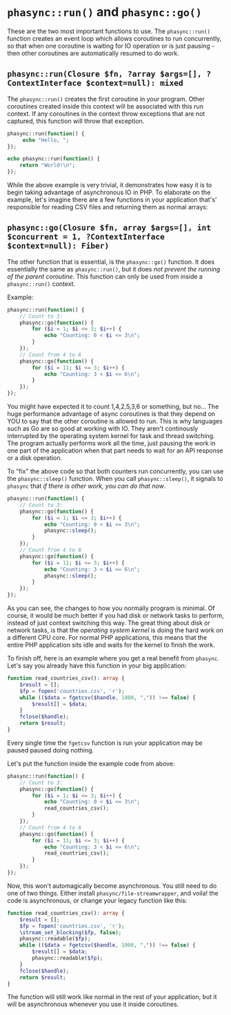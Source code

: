 # `phasync::run()` and `phasync::go()`

These are the two most important functions to use. The `phasync::run()` function creates an event loop which allows coroutines to run concurrently, so that when one coroutine is waiting for IO operation or is just pausing - then other coroutines are automatically resumed to do work.

## `phasync::run(Closure $fn, ?array $args=[], ?ContextInterface $context=null): mixed`

The `phasync::run()` creates the first coroutine in your program. Other coroutines created inside this context will be associated with this run context. If any coroutines in the context throw exceptions that are not captured, this function will throw that exception.

```php
phasync::run(function() {
     echo "Hello, ";
});

echo phasync::run(function() {
    return "World!\n";
});
```

While the above example is very trivial, it demonstrates how easy it is to begin taking advantage of asynchronous IO in PHP. To elaborate on the example, let's imagine there are a few functions in your application that's' responsible for reading CSV files and returning them as normal arrays:

## `phasync::go(Closure $fn, array $args=[], int $concurrent = 1, ?ContextInterface $context=null): Fiber)`

The other function that is essential, is the `phasync::go()` function. It does essentially the same as `phasync::run()`, but it does *not prevent the running of the parent coroutine*. This function can only be used from inside a `phasync::run()` context.

Example:

```php
phasync::run(function() {
    // Count to 3:
    phasync::go(function() {
        for ($i = 1; $i <= 3; $i++) {
            echo "Counting: 0 < $i <= 3\n";
        }
    });
    // Count from 4 to 6
    phasync::go(function() {
        for ($i = 11; $i <= 3; $i++) {
            echo "Counting: 3 < $i <= 6\n";
        }
    });
});
```

You might have expected it to count 1,4,2,5,3,6 or something, but no... The huge performance advantage of async coroutines is that they depend on YOU to say that the other coroutine is allowed to run. This is why languages such as Go are so good at working with IO. They aren't continously interrupted by the operating system kernel for task and thread switching. The program actually performs work all the time, just pausing the work in one part of the application when that part needs to wait for an API response or a disk operation.

To "fix" the above code so that both counters run concurrently, you can use the `phasync::sleep()` function. When you call `phasync::sleep()`, it signals to `phasync` that *if there is other work, you can do that now*.

```php
phasync::run(function() {
    // Count to 3:
    phasync::go(function() {
        for ($i = 1; $i <= 3; $i++) {
            echo "Counting: 0 < $i <= 3\n";
            phasync::sleep();
        }
    });
    // Count from 4 to 6
    phasync::go(function() {
        for ($i = 11; $i <= 3; $i++) {
            echo "Counting: 3 < $i <= 6\n";
            phasync::sleep();
        }
    });
});
```

As you can see, the changes to how you normally program is minimal. Of course, it would be much better if you had disk or network tasks to perform, instead of just context switching this way. The great thing about disk or network tasks, is that the *operating system kernel* is doing the hard work on a different CPU core. For normal PHP applications, this means that the entire PHP application sits idle and waits for the kernel to finish the work.

To finish off, here is an example where you get a real benefit from `phasync`. Let's say you already have this function in your big application:

```php
function read_countries_csv(): array {
    $result = [];
    $fp = fopen('countries.csv', 'r');    
    while (($data = fgetcsv($handle, 1000, ",")) !== false) {
        $result[] = $data;
    }
    fclose($handle);
    return $result;
}
```

Every single time the `fgetcsv` function is run your application may be paused paused doing nothing.

Let's put the function inside the example code from above:

```php
phasync::run(function() {
    // Count to 3:
    phasync::go(function() {
        for ($i = 1; $i <= 3; $i++) {
            echo "Counting: 0 < $i <= 3\n";
            read_countries_csv();
        }
    });
    // Count from 4 to 6
    phasync::go(function() {
        for ($i = 11; $i <= 3; $i++) {
            echo "Counting: 3 < $i <= 6\n";
            read_countries_csv();
        }
    });
});
```

Now, this won't automagically become asynchronous. You still need to do one of two things. Either install `phasync/file-streamwrapper`, and voila! the code is asynchronous, or change your legacy function like this:

```php
function read_countries_csv(): array {
    $result = [];
    $fp = fopen('countries.csv', 'r');    
    \stream_set_blocking($fp, false);
    phasync::readable($fp);
    while (($data = fgetcsv($handle, 1000, ",")) !== false) {
        $result[] = $data;
        phasync::readable($fp);
    }
    fclose($handle);
    return $result;
}
```

The function will still work like normal in the rest of your application, but it will be asynchronous whenever you use it inside coroutines.
